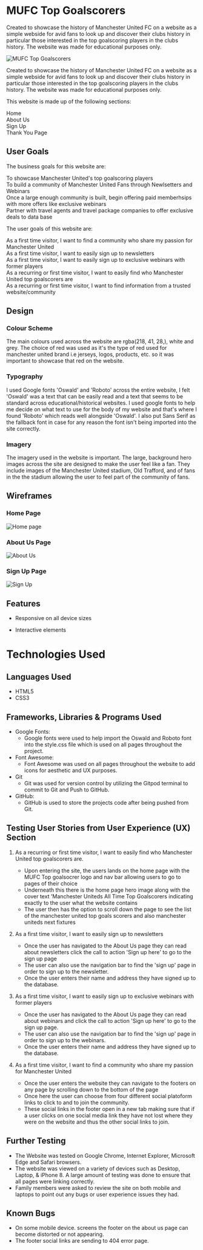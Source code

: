 # MUFC Top Goalscorers  
  Created to showcase the history of Manchester United FC on a website as a simple webside for avid fans to look up and discover their clubs history in particular those interested in the top goalscoring players in the clubs history. The website was made for educational purposes only.

![MUFC Top Goalscorers](assets/images/website-preview.png)

Created to showcase the history of Manchester United FC on a website as a simple webside for avid fans to look up and discover their clubs history in particular those interested in the top goalscoring players in the clubs history. The website was made for educational purposes only.

This website is made up of the following sections:

Home  
About Us  
Sign Up  
Thank You Page  

## User Goals

The business goals for this website are:

To showcase Manchester United's top goalscoring players  
To build a community of Manchester United Fans through Newlsetters and Webinars  
Once a large enough community is built, begin offering paid memberhsips with more offers like exclusive webinars  
Partner with travel agents and travel package companies to offer exclusive deals to data base  

The user goals of this website are:  

As a first time visitor, I want to find a community who share my passion for Manchester United  
As a first time visitor, I want to easily sign up to newsletters  
As a first time visitor, I want to easily sign up to exclusive webinars with former players  
As a recurring or first time visitor, I want to easily find who Manchester United top goalscorers are  
As a recurring or first time visitor, I want to find information from a trusted website/community  

## Design  
### Colour Scheme
  
The main colours used across the website are rgba(218, 41, 28,), white and grey. The choice of red was used as it's the type of red used for manchester united brand i.e jerseys, logos, products, etc. so it  was important to showcase that red on the website. 
   
### Typography  
  
I used Google fonts 'Oswald' and 'Roboto' across the entire website, I felt 'Oswald' was a text that can be easily read and a text that seems to be standard across educational/historical websites. I used google fonts to help me decide on what text to use for the body of my website and that's where I found 'Roboto' which reads well alongside 'Oswald'. I also put Sans Serif as the fallback font in case for any reason the font isn't being imported into the site correctly.

### Imagery

The imagery used in the website is important. The large, background hero images across the site are designed to make the user feel like a fan. They include images of the Manchester United stadium, Old Trafford, and of fans in the the stadium allowing the user to feel part of the community of fans.

## Wireframes 

  ### Home Page
  ![Home page](assets/images/home-Wireframe.jpeg)  

  ### About Us Page
  ![About Us](assets/images/about-wireframe.jpeg)  

  ### Sign Up Page
  ![Sign Up](assets/images/signup-wireframe.jpeg)  

## Features  
- Responsive on all device sizes

- Interactive elements

# Technologies Used

## Languages Used
   - HTML5
   - CSS3

## Frameworks, Libraries & Programs Used

- Google Fonts:
   - Google fonts were used to help import the Oswald and Roboto font into the style.css file which is used on all pages throughout the project.
- Font Awesome:
   - Font Awesome was used on all pages throughout the website to add icons for aesthetic and UX purposes.
- Git
   - Git was used for version control by utilizing the Gitpod terminal to commit to Git and Push to GitHub.
- GitHub:
   - GitHub is used to store the projects code after being pushed from Git.

## Testing User Stories from User Experience (UX) Section  

1. As a recurring or first time visitor, I want to easily find who Manchester United top goalscorers are.  
   - Upon entering the site, the users lands on the home page with the MUFC Top goalsocrer logo and nav bar allowing users to go to pages of their choice  
   - Underneath this there is the home page hero image along with the cover text 'Manchester Uniteds All Time Top Goalscorers indicating exactly to the user what the website contains  
   - The user then has the option to scroll down the page to see the list of the manchester united top goals scorers and also manchester uniteds next fixtures  

2. As a first time visitor, I want to easily sign up to newsletters  
   - Once the user has navigated to the About Us page they can read about newsletters click the call to action 'Sign up here' to go to the sign up page
   - The user can also use the navigation bar to find the 'sign up' page in order to sign up to the newsletter.
   - Once the user enters their name and address they have signed up to the database.

3. As a first time visitor, I want to easily sign up to exclusive webinars with former players  
   - Once the user has navigated to the About Us page they can read about webinars and click the call to action 'Sign up here' to go to the sign up page.
   - The user can also use the navigation bar to find the 'sign up' page in order to sign up to the webinars.
   - Once the user enters their name and address they have signed up to the database.

4. As a first time visitor, I want to find a community who share my passion for Manchester United  
   - Once the user enters the website they can navigate to the footers on any page by scrolling down to the bottom of the page
   - Once here the user can choose from four different social platoform links to click to and to join the community.
   - These social links in the footer open in a new tab making sure that if a user clicks on one social media link they have not lost where they were on the website and thus the other social links to join.

## Further Testing

   - The Website was tested on Google Chrome, Internet Explorer, Microsoft Edge and Safari browsers.
   - The website was viewed on a variety of devices such as Desktop, Laptop, & iPhone 8.
A large amount of testing was done to ensure that all pages were linking correctly.
   - Family members were asked to review the site on both mobile and laptops to point out any bugs or user experience issues they had.


## Known Bugs
   - On some mobile device. screens the footer on the about us page can become distorted or not appearing.
   - The footer social links are sending to 404 error page.

   

